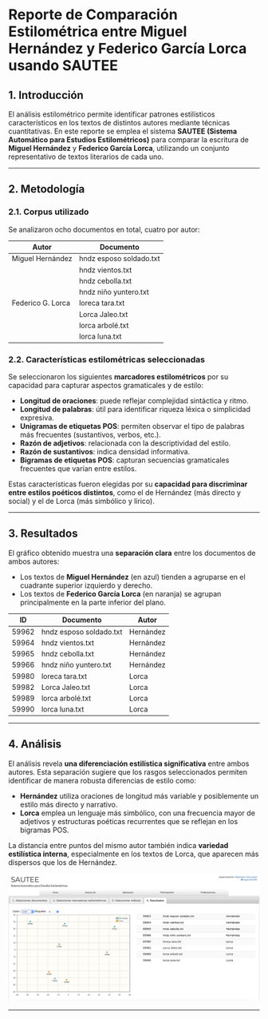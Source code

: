 # Reporte de Comparación Estilométrica entre Miguel Hernández y Federico García Lorca usando SAUTEE

## 1. Introducción

El análisis estilométrico permite identificar patrones estilísticos característicos en los textos de distintos autores mediante técnicas cuantitativas. En este reporte se emplea el sistema **SAUTEE (Sistema Automático para Estudios Estilométricos)** para comparar la escritura de **Miguel Hernández** y **Federico García Lorca**, utilizando un conjunto representativo de textos literarios de cada uno.

---

## 2. Metodología

### 2.1. Corpus utilizado

Se analizaron ocho documentos en total, cuatro por autor:

| Autor            | Documento                                |
|------------------|------------------------------------------|
| Miguel Hernández | hndz esposo soldado.txt                  |
|                  | hndz vientos.txt                         |
|                  | hndz cebolla.txt                         |
|                  | hndz niño yuntero.txt                    |
| Federico G. Lorca| loreca tara.txt                          |
|                  | Lorca Jaleo.txt                          |
|                  | lorca arbolé.txt                         |
|                  | lorca luna.txt                           |

### 2.2. Características estilométricas seleccionadas

Se seleccionaron los siguientes **marcadores estilométricos** por su capacidad para capturar aspectos gramaticales y de estilo:

- **Longitud de oraciones**: puede reflejar complejidad sintáctica y ritmo.
- **Longitud de palabras**: útil para identificar riqueza léxica o simplicidad expresiva.
- **Unigramas de etiquetas POS**: permiten observar el tipo de palabras más frecuentes (sustantivos, verbos, etc.).
- **Razón de adjetivos**: relacionada con la descriptividad del estilo.
- **Razón de sustantivos**: indica densidad informativa.
- **Bigramas de etiquetas POS**: capturan secuencias gramaticales frecuentes que varían entre estilos.

Estas características fueron elegidas por su **capacidad para discriminar entre estilos poéticos distintos**, como el de Hernández (más directo y social) y el de Lorca (más simbólico y lírico).


---

## 3. Resultados

El gráfico obtenido muestra una **separación clara** entre los documentos de ambos autores:

- Los textos de **Miguel Hernández** (en azul) tienden a agruparse en el cuadrante superior izquierdo y derecho.
- Los textos de **Federico García Lorca** (en naranja) se agrupan principalmente en la parte inferior del plano.

| ID     | Documento                  | Autor     |
|--------|----------------------------|-----------|
| 59962  | hndz esposo soldado.txt    | Hernández |
| 59964  | hndz vientos.txt           | Hernández |
| 59965  | hndz cebolla.txt           | Hernández |
| 59966  | hndz niño yuntero.txt      | Hernández |
| 59980  | loreca tara.txt            | Lorca     |
| 59982  | Lorca Jaleo.txt            | Lorca     |
| 59989  | lorca arbolé.txt           | Lorca     |
| 59990  | lorca luna.txt             | Lorca     |

---

## 4. Análisis

El análisis revela **una diferenciación estilística significativa** entre ambos autores. Esta separación sugiere que los rasgos seleccionados permiten identificar de manera robusta diferencias de estilo como:

- **Hernández** utiliza oraciones de longitud más variable y posiblemente un estilo más directo y narrativo.
- **Lorca** emplea un lenguaje más simbólico, con una frecuencia mayor de adjetivos y estructuras poéticas recurrentes que se reflejan en los bigramas POS.

La distancia entre puntos del mismo autor también indica **variedad estilística interna**, especialmente en los textos de Lorca, que aparecen más dispersos que los de Hernández.

![](./sautee.png)


---